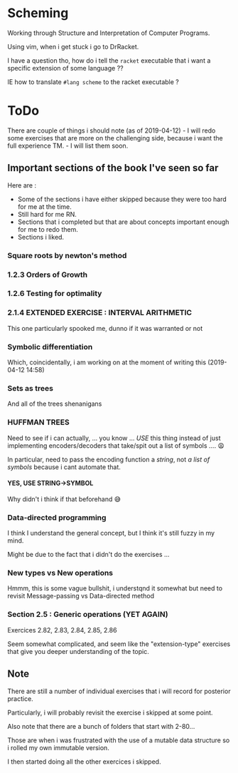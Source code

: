 # Scheming

Working through Structure and Interpretation of Computer Programs.

Using vim, when i get stuck i go to DrRacket.

I have a question tho, how do i tell the `racket` executable that i want a specific extension of some language ??

IE how to translate `#lang scheme` to the racket executable ?

# ToDo #

There are couple of things i should note (as of 2019-04-12)
    - I will redo some exercises that are more on the challenging side, because i want the full experience TM.
    - I will list them soon.

## Important sections of the book I've seen so far ##

Here are :
- Some of the sections i have either skipped because they were too hard for me at the time.
- Still hard for me RN.
- Sections that i completed but that are about concepts important enough for me to redo them.
- Sections i liked.

### Square roots by newton's method ###

### 1.2.3 Orders of Growth ###

### 1.2.6 Testing for optimality ###

### 2.1.4 EXTENDED EXERCISE : INTERVAL ARITHMETIC ###
 This one particularly spooked me, dunno if it was warranted or not

### Symbolic differentiation ###
Which, coincidentally, i am working on at the moment of writing this (2019-04-12 14:58)
### Sets as trees ###
And all of the trees shenanigans
### HUFFMAN TREES ###
Need to see if i can actually, ... you know ... *USE* this thing instead of just implementing encoders/decoders that take/spit out a list of symbols .... :weary:

In particular, need to pass the encoding function a *string*, not *a list of symbols* because i cant automate that.
#### YES, USE STRING->SYMBOL ####
Why didn't i think if that beforehand :sweat_smile:

### Data-directed programming ###
I think I understand the general concept, but I think it's still fuzzy in my mind.

Might be due to the fact that i didn't do the exercises ...

### New types vs New operations ###
Hmmm, this is some vague bullshit, i understqnd it somewhat but need
to revisit
Message-passing vs Data-directed method

### Section 2.5 : Generic operations (YET AGAIN) ###

Exercices 2.82, 2.83, 2.84, 2.85, 2.86

Seem somewhat complicated, and seem like the "extension-type" exercises that give you deeper understanding of the topic. 

## Note ##

There are still a number of individual exercises that i will record for posterior practice.

Particularly, i will probably revisit the exercise i skipped at some point.

Also note that there are a bunch of folders that start with 2-80...

Those are when i was frustrated with the use of a mutable data structure so i rolled my own immutable version.

I then started doing all the other exercices i skipped.
